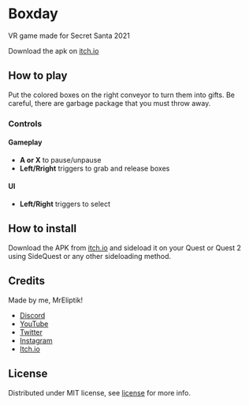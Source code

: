 # Boxday

VR game made for Secret Santa 2021

Download the apk on [itch.io](https://mreliptik.itch.io/boxday)

## How to play

Put the colored boxes on the right conveyor to turn them into gifts. Be careful, there are garbage package that you must throw away.

### Controls

#### Gameplay
- **A or X** to pause/unpause
- **Left/Rright** triggers to grab and release boxes

#### UI
- **Left/Right** triggers to select

## How to install

Download the APK from [itch.io](https://mreliptik.itch.io/boxday) and sideload it on your Quest or Quest 2 using SideQuest or any other sideloading method. 

## Credits

Made by me, MrEliptik!
- [Discord](https://discord.gg/83nFRPTP6t)
- [YouTube](https://www.youtube.com/channel/UCANaLfiFwsHttGv6qGvSEIw)
- [Twitter](https://twitter.com/mreliptik_) 
- [Instagram](https://www.instagram.com/_mreliptik_)
- [Itch.io](https://mreliptik.itch.io/)

## License

Distributed under MIT license, see [license]() for more info. 
